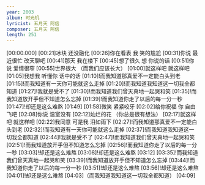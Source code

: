 ```yaml
---
year: 2003
album: 时光机
lyricist: 五月天 阿信
composer: 五月天 阿信
length: 251
---
```

[00:00.000]
[00:21]冰块 还没融化
[00:26]你在看表 我 笑的尴尬
[00:31]你说 最近很忙 改天聊吧
[00:41]那天 我在楼下
[00:45]想了很久 想 你说的话
[00:51]你说 爱情很窄
[00:55]世界很大 （而我们应该长大）
[01:00]就这样吧 就这样吧
[01:05]我想我 听懂你 话中的话
[01:10]!而我知道那真爱不一定能白头到老
[01:15]!而我知道有一天你可能就这么走掉
[01:20]!而我知道我知道这一切我全都知道
[01:27]!我就是受不了
[01:30]!而我知道我们曾天真地一起哭和笑
[01:35]!而我知道放开手但不知道怎么忘掉
[01:39]!而我知道你走了以后的每一分一秒
[01:47]!却还是这么难熬
[01:49]
[01:58]微笑 紧紧咬牙
[02:02]给你祝福 你 自由飞吧
[02:08]你说 温室没有
[02:12]灿烂的花 （你总是很有想法）
[02:17]就这样吧 就这样吧
[02:22]我同意 可是我 泪如雨下
[02:27]!而我知道那真爱不一定能白头到老
[02:32]!而我知道有一天你可能就这么走掉
[02:37]!而我知道我知道这一切我全都知道
[02:44]!我就是受不了
[02:47]!而我知道我们曾天真地一起哭和笑
[02:51]!而我知道放开手但不知道怎么忘掉
[02:56]!而我知道你走了以后的每一分一秒
[03:03]!却还是这么难熬
[03:08]!却还是这么难熬
[03:12]
[03:35]!而我知道我们曾天真地一起哭和笑
[03:39]!而我知道放开手但不知道怎么忘掉
[03:44]!而我知道你走了以后的每一分一秒
[03:51]!却还是这么难熬
[03:56]!却还是这么难熬
[04:01]!却还是这么难熬
[04:03]（而我知道我知道这一切我全都知道）
[04:09]
